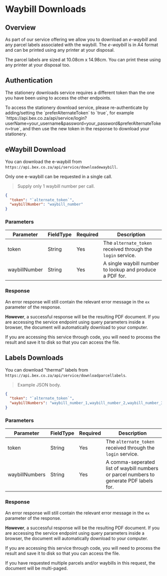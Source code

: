 # Waybill Downloads
## Overview
As part of our service offering we allow you to download an _e-waybill_ and any parcel labels associated with the waybill. The _e-waybill_ is in A4 format and can be printed using any printer at your disposal.

<aside class="notice">
  The parcel labels are sized at 10.08cm x 14.98cm. You can print these using any printer at your disposal too.
</aside>

## Authentication
The stationery downloads service requires a different token than the one you have been using to access the other endpoints. 

<aside class="notice">
  To access the stationery download service, please re-authenticate by adding/setting the `preferAlternateToken` to `true`, for example `https://api.bex.co.za/api/service/login?userName=your_username&password=your_password&preferAlternateToken=true`, and then use the new token in the response to download your stationery.
</aside>

## eWaybill Download
You can download the e-waybill from `https://api.bex.co.za/api/service/downloadewaybill`.

<aside class="notice">
  Only one e-waybill can be requested in a single call.
</aside>

> Supply only 1 waybill number per call.
```json
{
  "token": "`alternate_token`", 
  "waybillNumber": "waybill_number"
}
```

### Parameters
Parameter | FieldType | Required | Description
--------- | --------- | -------- | -----------
token | String | Yes | The `alternate_token` received through the `login` service.
waybillNumber | String | Yes | A single waybill number to lookup and produce a PDF for.

### Response
An error response will still contain the relevant error message in the `ex` parameter of the response. 

**However**, a successful response will be the resulting PDF document. If you are accessing the service endpoint using query parameters inside a browser, the document will automatically download to your computer. 

<aside class="notice">
  If you are accessing this service through code, you will need to process the result and save it to disk so that you can access the file.
</aside>

## Labels Downloads
You can download "thermal" labels from `https://api.bex.co.za/api/service/downloadparcellabels`. 

> Example JSON body.
```json
{
  "token": "`alternate_token`", 
  "waybillNumbers": "waybill_number_1,waybill_number_2,waybill_number_3,..."
}
```

### Parameters
Parameter | FieldType | Required | Description
--------- | --------- | -------- | -----------
token | String | Yes | The `alternate_token` received through the `login` service.
waybillNumbers | String | Yes | A comma-seperated list of waybill numbers or parcel numbers to generate PDF labels for.

### Response
An error response will still contain the relevant error message in the `ex` parameter of the response. 

**However**, a successful response will be the resulting PDF document. If you are accessing the service endpoint using query parameters inside a browser, the document will automatically download to your computer. 

<aside class="notice">
  If you are accessing this service through code, you will need to process the result and save it to disk so that you can access the file.
</aside>

If you have requested multiple parcels and/or waybills in this request, the document will be multi-paged.
